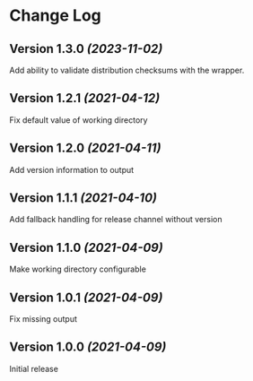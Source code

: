 <!--
SPDX-FileCopyrightText: 2021 Eduard Wolf

SPDX-License-Identifier: Apache-2.0
-->

Change Log
==========

Version 1.3.0 *(2023-11-02)*
---------------------------
Add ability to validate distribution checksums with the wrapper.

Version 1.2.1 *(2021-04-12)*
---------------------------
Fix default value of working directory

Version 1.2.0 *(2021-04-11)*
---------------------------
Add version information to output

Version 1.1.1 *(2021-04-10)*
---------------------------
Add fallback handling for release channel without version

Version 1.1.0 *(2021-04-09)*
---------------------------
Make working directory configurable

Version 1.0.1 *(2021-04-09)*
---------------------------
Fix missing output

Version 1.0.0 *(2021-04-09)*
---------------------------
Initial release

